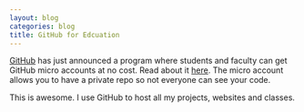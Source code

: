 ```yaml
---
layout: blog
categories: blog 
title: GitHub for Edcuation
---
```

[GitHub](http://github.com) has just announced a program where
students and faculty can get GitHub micro accounts at no cost.  Read
about it [here](https://github.com/blog/1775-github-goes-to-school).
The micro account allows you to have a private repo so not
everyone can see your code.

This is awesome.  I use GitHub to host all my projects, websites and
classes.
